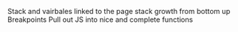 Stack and vairbales linked to the page
stack growth  from bottom up
Breakpoints
Pull out JS into nice and complete functions